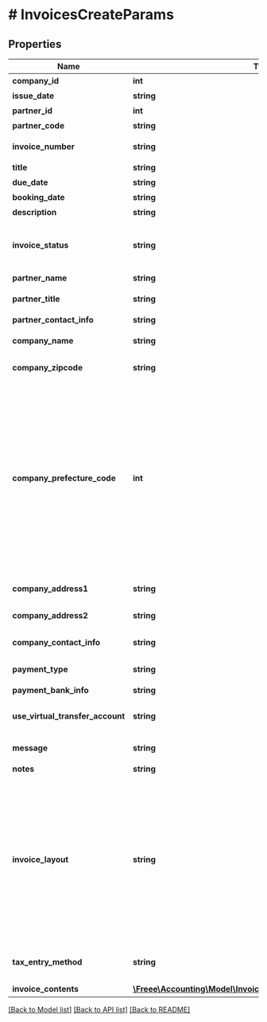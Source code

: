 # # InvoicesCreateParams

## Properties

Name | Type | Description | Notes
------------ | ------------- | ------------- | -------------
**company_id** | **int** | 事業所ID | 
**issue_date** | **string** | 請求日 (yyyy-mm-dd) | [optional] 
**partner_id** | **int** | 取引先ID | [optional] 
**partner_code** | **string** | 取引先コード | [optional] 
**invoice_number** | **string** | 請求書番号 (デフォルト: 自動採番されます) | [optional] 
**title** | **string** | タイトル (デフォルト: 請求書) | [optional] 
**due_date** | **string** | 期日 (yyyy-mm-dd) | [optional] 
**booking_date** | **string** | 売上計上日 | [optional] 
**description** | **string** | 概要 | [optional] 
**invoice_status** | **string** | 請求書ステータス  (draft: 下書き (デフォルト), issue: 発行(請求先ワークフローを利用している場合は指定できません)) | [optional] 
**partner_name** | **string** | 取引先名 | [optional] 
**partner_title** | **string** | 敬称（御中、様、(空白)の3つから選択） | [optional] 
**partner_contact_info** | **string** | 取引先担当者名 | [optional] 
**company_name** | **string** | 事業所名 (デフォルトは事業所設定情報が補完されます) | [optional] 
**company_zipcode** | **string** | 郵便番号 (デフォルトは事業所設定情報が補完されます) | [optional] 
**company_prefecture_code** | **int** | 都道府県コード（0:北海道、1:青森、2:岩手、3:宮城、4:秋田、5:山形、6:福島、7:茨城、8:栃木、9:群馬、10:埼玉、11:千葉、12:東京、13:神奈川、14:新潟、15:富山、16:石川、17:福井、18:山梨、19:長野、20:岐阜、21:静岡、22:愛知、23:三重、24:滋賀、25:京都、26:大阪、27:兵庫、28:奈良、29:和歌山、30:鳥取、31:島根、32:岡山、33:広島、34:山口、35:徳島、36:香川、37:愛媛、38:高知、39:福岡、40:佐賀、41:長崎、42:熊本、43:大分、44:宮崎、45:鹿児島、46:沖縄 ) (デフォルトは事業所設定情報が補完されます) | [optional] 
**company_address1** | **string** | 市区町村・番地 (デフォルトは事業所設定情報が補完されます) | [optional] 
**company_address2** | **string** | 建物名・部屋番号など (デフォルトは事業所設定情報が補完されます) | [optional] 
**company_contact_info** | **string** | 事業所担当者名 (デフォルトは事業所設定情報が補完されます) | [optional] 
**payment_type** | **string** | 支払方法 (振込: transfer, 引き落とし: direct_debit) | [optional] 
**payment_bank_info** | **string** | 支払口座 | [optional] 
**use_virtual_transfer_account** | **string** | 振込専用口座の利用(利用しない: not_use(デフォルト), 利用する: use) | [optional] 
**message** | **string** | メッセージ (デフォルト: 下記の通りご請求申し上げます。) | [optional] 
**notes** | **string** | 備考 | [optional] 
**invoice_layout** | **string** | レイアウト(default_classic: レイアウト１/クラシック (デフォルト), standard_classic: レイアウト２/クラシック, envelope_classic: 封筒１/クラシック, carried_forward_standard_classic: レイアウト３（繰越金額欄あり）/クラシック, carried_forward_envelope_classic: 封筒２（繰越金額欄あり）/クラシック, default_modern: レイアウト１/モダン, standard_modern: レイアウト２/モダン, envelope_modern: 封筒/モダン) | [optional] 
**tax_entry_method** | **string** | 請求書の消費税計算方法(inclusive: 内税表示, exclusive: 外税表示 (デフォルト)) | [optional] 
**invoice_contents** | [**\Freee\Accounting\Model\InvoicesCreateParamsInvoiceContents[]**](InvoicesCreateParamsInvoiceContents.md) | 請求内容 | [optional] 

[[Back to Model list]](../../README.md#documentation-for-models) [[Back to API list]](../../README.md#documentation-for-api-endpoints) [[Back to README]](../../README.md)



